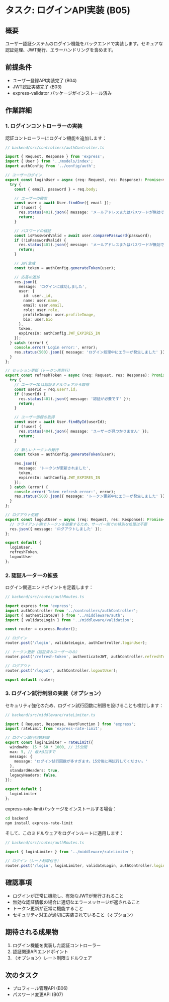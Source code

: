 # タスク: ログインAPI実装 (B05)

## 概要
ユーザー認証システムのログイン機能をバックエンドで実装します。セキュアな認証処理、JWT発行、エラーハンドリングを含めます。

## 前提条件
- ユーザー登録API実装完了 (B04)
- JWT認証実装完了 (B03)
- express-validator パッケージがインストール済み

## 作業詳細

### 1. ログインコントローラーの実装

認証コントローラーにログイン機能を追加します：

```typescript
// backend/src/controllers/authController.ts

import { Request, Response } from 'express';
import { User } from '../models/index';
import authConfig from '../config/auth';

// ユーザーログイン
export const loginUser = async (req: Request, res: Response): Promise<void> => {
  try {
    const { email, password } = req.body;

    // ユーザーの検索
    const user = await User.findOne({ email });
    if (!user) {
      res.status(401).json({ message: 'メールアドレスまたはパスワードが無効です' });
      return;
    }

    // パスワードの検証
    const isPasswordValid = await user.comparePassword(password);
    if (!isPasswordValid) {
      res.status(401).json({ message: 'メールアドレスまたはパスワードが無効です' });
      return;
    }

    // JWT生成
    const token = authConfig.generateToken(user);

    // 応答の返却
    res.json({
      message: 'ログインに成功しました',
      user: {
        id: user._id,
        name: user.name,
        email: user.email,
        role: user.role,
        profileImage: user.profileImage,
        bio: user.bio
      },
      token,
      expiresIn: authConfig.JWT_EXPIRES_IN
    });
  } catch (error) {
    console.error('Login error:', error);
    res.status(500).json({ message: 'ログイン処理中にエラーが発生しました' });
  }
};

// セッション更新（トークン再発行）
export const refreshToken = async (req: Request, res: Response): Promise<void> => {
  try {
    // ユーザーIDは認証ミドルウェアから取得
    const userId = req.user?.id;
    if (!userId) {
      res.status(401).json({ message: '認証が必要です' });
      return;
    }

    // ユーザー情報の取得
    const user = await User.findById(userId);
    if (!user) {
      res.status(404).json({ message: 'ユーザーが見つかりません' });
      return;
    }

    // 新しいトークンの発行
    const token = authConfig.generateToken(user);

    res.json({
      message: 'トークンが更新されました',
      token,
      expiresIn: authConfig.JWT_EXPIRES_IN
    });
  } catch (error) {
    console.error('Token refresh error:', error);
    res.status(500).json({ message: 'トークン更新中にエラーが発生しました' });
  }
};

// ログアウト処理
export const logoutUser = async (req: Request, res: Response): Promise<void> => {
  // クライアント側でトークンを破棄するため、サーバー側での特別な処理は不要
  res.json({ message: 'ログアウトしました' });
};

export default {
  loginUser,
  refreshToken,
  logoutUser
};
```

### 2. 認証ルーターの拡張

ログイン関連エンドポイントを定義します：

```typescript
// backend/src/routes/authRoutes.ts

import express from 'express';
import authController from '../controllers/authController';
import { authenticateJWT } from '../middleware/auth';
import { validateLogin } from '../middleware/validation';

const router = express.Router();

// ログイン
router.post('/login', validateLogin, authController.loginUser);

// トークン更新（認証済みユーザーのみ）
router.post('/refresh-token', authenticateJWT, authController.refreshToken);

// ログアウト
router.post('/logout', authController.logoutUser);

export default router;
```

### 3. ログイン試行制限の実装（オプション）

セキュリティ強化のため、ログイン試行回数に制限を設けることも検討します：

```typescript
// backend/src/middleware/rateLimiter.ts

import { Request, Response, NextFunction } from 'express';
import rateLimit from 'express-rate-limit';

// ログイン試行回数制限
export const loginLimiter = rateLimit({
  windowMs: 15 * 60 * 1000, // 15分間
  max: 5, // 最大5回まで
  message: {
    message: 'ログイン試行回数が多すぎます。15分後に再試行してください。'
  },
  standardHeaders: true,
  legacyHeaders: false,
});

export default {
  loginLimiter
};
```

express-rate-limitパッケージをインストールする場合：

```bash
cd backend
npm install express-rate-limit
```

そして、このミドルウェアをログインルートに適用します：

```typescript
// backend/src/routes/authRoutes.ts

import { loginLimiter } from '../middleware/rateLimiter';

// ログイン（レート制限付き）
router.post('/login', loginLimiter, validateLogin, authController.loginUser);
```

## 確認事項
- ログインが正常に機能し、有効なJWTが発行されること
- 無効な認証情報の場合に適切なエラーメッセージが返されること
- トークン更新が正常に機能すること
- セキュリティ対策が適切に実装されていること（オプション）

## 期待される成果物
1. ログイン機能を実装した認証コントローラー
2. 認証関連APIエンドポイント
3. （オプション）レート制限ミドルウェア

## 次のタスク
- プロフィール管理API (B06)
- パスワード変更API (B07) 